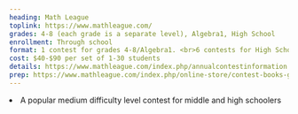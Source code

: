 ```yaml
---
heading: Math League
toplink: https://www.mathleague.com/
grades: 4-8 (each grade is a separate level), Algebra1, High School
enrollment: Through school
format: 1 contest for grades 4-8/Algebra1. <br>6 contests for High School level
cost: $40-$90 per set of 1-30 students
details: https://www.mathleague.com/index.php/annualcontestinformation
prep: https://www.mathleague.com/index.php/online-store/contest-books-grades-4-6-grades-7-8-algebra-1-high-school
---
```


<li>A popular medium difficulty level contest for middle and high schoolers</li>
